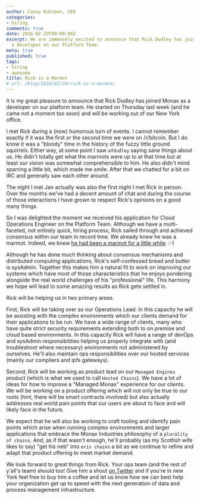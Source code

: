 ```yaml
---
author: Casey Kuhlman, CEO
categories:
- hiring
comments: true
date: 2016-02-29T00:00:00Z
excerpt: We are immensely excited to announce that Rick Dudley has joined Monax Industries as
  a Developer on our Platform Team.
meta: true
published: true
tags:
- hiring
- awesome
title: Rick is a Marmot
# url: /blog/2016/02/29/rick-is-a-marmot/
---
```


It is my great pleasure to announce that Rick Dudley has joined Monax as a developer on our platform team. He started on Thursday last week (and he came not a moment too soon) and will be working out of our New York office.

I met Rick during a (now) humorous turn of events. I cannot remember exactly if it was the first or the second time we were on /r/bitcoin. But I do know it was a "bloody" time in the history of the fuzzy little ground squirrels. Either way, at some point I saw `afdudley` saying sane things about us. He didn't totally get what the marmots were up to at that time but at least our vision was somewhat comprehensible to him. He also didn't mind sparring a little bit, which made me smile. After that we chatted for a bit on IRC and generally saw each other around.

The night I met Jan actually was also the first night I met Rick in person. Over the months we've had a decent amount of chat and during the course of those interactions I have grown to respect Rick's opinions on a good many things.

So I was delighted the moment we received his application for Cloud Operations Engineer on the Platform Team. Although we have a multi-faceted, not entirely quick, hiring process, Rick sailed through and achieved consensus within our team in record time. We already knew he was a marmot. Indeed, we knew [he had been a marmot for a little while](https://www.reddit.com/r/Bitcoin/comments/3001ia/psa_if_you_as_hard_questions_or_criticize_eris/cpp1j2a). :-)

Although he has done much thinking about consensus mechanisms and distributed computing applications, Rick's self-confessed bread and butter is sysAdmin. Together this makes him a natural fit to work on improving our systems which have most of those characteristics that he enjoys pondering alongside the real world challenges of his "professional" life. This harmony we hope will lead to some amazing results as Rick gets settled in.

Rick will be helping us in two primary areas.

First, Rick will be taking over as our Operations Lead. In this capacity he will be assisting with the complex environments which our clients demand for their applications to be run. We have a wide range of clients, many who have quite strict security requirements extending both to on premise and cloud based environments. In this capacity Rick will have a range of devOps and sysAdmin responsibilities helping us properly integrate with (and troubleshoot where necessary) environments not administered by ourselves. He'll also maintain ops responsibilities over our hosted services (mainly our compilers and ipfs gateways).

Second, Rick will be working as product lead on our `Managed Engines` product (which is what we used to call `Hosted Chains`). We have a lot of ideas for how to improve a "Managed Monax" experience for our clients. We will be working on a product offering which will not only be true to our roots (hint, there will be smart contracts involved) but also actually addresses real world pain points that our users are about to face and will likely face in the future.

We expect that he will also be working to craft tooling and identify pain points which arise when running complex environments and larger applications that embrace the Monax Industries philosophy of a `plurality of chains`. And, as if that wasn't enough, he'll probably (as my Scottish wife likes to say) "get his neb" into `eris chains` a bit as we continue to refine and adapt that product offering to meet market demand.

We look forward to great things from Rick. Your ops team (and the rest of y'all's team) should too! Give him a shout [on Twitter](https://twitter.com/AFDudley0) and if you're in new York feel free to buy him a coffee and let us know how we can best help your organization get up to speed with the next generation of data and process management infrastructure.
